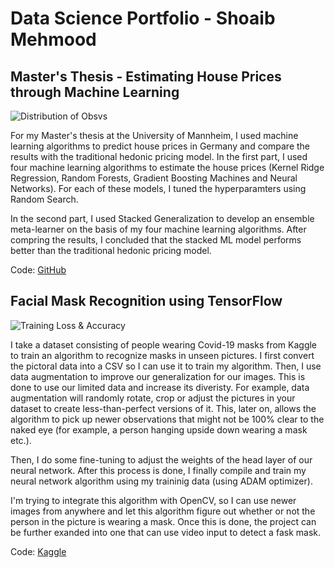 # Data Science Portfolio - Shoaib Mehmood


## Master's Thesis - Estimating House Prices through Machine Learning
 
 ![Distribution of Obsvs](https://github.com/shoaibmnagi/sm_dsportfolio/blob/master/chloropeth%20crope.png)
 
  For my Master's thesis at the University of Mannheim, I used machine learning algorithms to predict house prices in Germany and compare the results with the traditional hedonic pricing model. In the first part, I used four machine learning algorithms to estimate the house prices (Kernel Ridge Regression, Random Forests, Gradient Boosting Machines and Neural Networks). For each of these models, I tuned the hyperparamters using Random Search. 
  
  In the second part, I used Stacked Generalization to develop an ensemble meta-learner on the basis of my four machine learning algorithms. After compring the results, I concluded that the stacked ML model performs better than the traditional hedonic pricing model. 
  
  Code: [GitHub](https://github.com/shoaibmnagi/masters-thesis)


## Facial Mask Recognition using TensorFlow

![Training Loss & Accuracy](https://www.kaggleusercontent.com/kf/38196102/eyJhbGciOiJkaXIiLCJlbmMiOiJBMTI4Q0JDLUhTMjU2In0..pDCSfgJ3V1WElpXoRYDANw.W4EkI5TtoYf5qkioOF2sUqw84607RB8PpodAJoZAzlPORwcGMhlDYE845NZOw1oPdqWlL6nNWFPH28H8Q00SE9RKYf2mdE2YzXWUl8FBZSk25U3jU35X9sjH4vP3anMOMJSXR9Bcii47ankayDTGrJ1wMp2Iz_1OB0vTJIiODjl0AcTeCbUSo64SI7JNenafQet8fy4uiSqvRBNvkIroLU-m4ZF5JzhO1Uu4F6nu22N4af-R01j0Q5x5s2IQqTuof5ocpYhlt9RPZJ-JwfpTUBFr4ua7TyHU7PNqJ5aMi1liVomFaQBobvcjKKJGj7EuWaJSxzIzx2gPpm7HjjUwwTPbEglF-c2ddZvY235M57zc5aqsNoFUid-Z6OPSj3CFKmpNG3zVFTLKkjATKvSaf2C-VxtDfawBmBVKf1ew6rpUzO8dXNnLvt_5JUMe3fYXIi-IAmzilpGK3RoBbOY8LAUhXTMJekiAlNt8QRHmhcBJV2GkafUaj9pyFJAQ_D5AOOnxrV83hXhRniZHB8mvcaOGD8jYq-LTBmZuuI2qkiCUnmA4NtTAV3R3wM7tWwZ20wN1UV92x0sWc_yjarul8ieYo8TG__6dy3h0Ylvm9j8lnRe61niLmXIjQ61ebwKFGoWIwZewOczXIo4EV_ztsK3VShtx4vBU5jUHe6Ahttw.iIdcWslqk1ew8uW_JONaWw/__results___files/__results___9_3.png)

  I take a dataset consisting of people wearing Covid-19 masks from Kaggle to train an algorithm to recognize masks in unseen pictures. I first convert the pictoral data into a CSV so I can use it to train my algorithm. Then, I use data augmentation to improve our generalization for our images. This is done to use our limited data and increase its diveristy. For example, data augmentation will randomly rotate, crop or adjust the pictures in your dataset to create less-than-perfect versions of it. This, later on, allows the algorithm to pick up newer observations that might not be 100% clear to the naked eye (for example, a person hanging upside down wearing a mask etc.).

 Then, I do some fine-tuning to adjust the weights of the head layer of our neural network. After this process is done, I finally compile and train my neural network algorithm using my traininig data (using ADAM optimizer). 
 
 I'm trying to integrate this algorithm with OpenCV, so I can use newer images from anywhere and let this algorithm figure out whether or not the person in the picture is wearing a mask. Once this is done, the project can be further exanded into one that can use video input to detect a fask mask.
 
 Code: [Kaggle](https://www.kaggle.com/shoaibmnagi/face-mask-detection)
